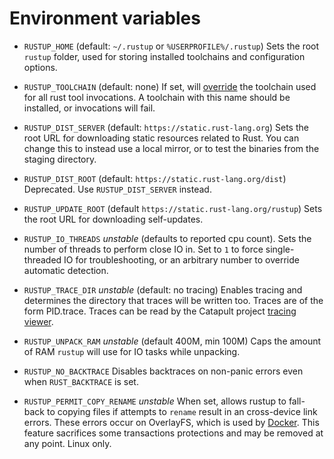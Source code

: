# Environment variables

- `RUSTUP_HOME` (default: `~/.rustup` or `%USERPROFILE%/.rustup`) Sets the
  root `rustup` folder, used for storing installed toolchains and
  configuration options.

- `RUSTUP_TOOLCHAIN` (default: none) If set, will [override] the toolchain
  used for all rust tool invocations. A toolchain with this name should be
  installed, or invocations will fail.

- `RUSTUP_DIST_SERVER` (default: `https://static.rust-lang.org`) Sets the root
  URL for downloading static resources related to Rust. You can change this to
  instead use a local mirror, or to test the binaries from the staging
  directory.

- `RUSTUP_DIST_ROOT` (default: `https://static.rust-lang.org/dist`)
  Deprecated. Use `RUSTUP_DIST_SERVER` instead.

- `RUSTUP_UPDATE_ROOT` (default `https://static.rust-lang.org/rustup`) Sets
  the root URL for downloading self-updates.

- `RUSTUP_IO_THREADS` *unstable* (defaults to reported cpu count). Sets the
  number of threads to perform close IO in. Set to `1` to force
  single-threaded IO for troubleshooting, or an arbitrary number to override
  automatic detection.

- `RUSTUP_TRACE_DIR` *unstable* (default: no tracing) Enables tracing and
  determines the directory that traces will be written too. Traces are of the
  form PID.trace. Traces can be read by the Catapult project [tracing viewer].

- `RUSTUP_UNPACK_RAM` *unstable* (default 400M, min 100M) Caps the amount of
  RAM `rustup` will use for IO tasks while unpacking.

- `RUSTUP_NO_BACKTRACE` Disables backtraces on non-panic errors even when
  `RUST_BACKTRACE` is set.

- `RUSTUP_PERMIT_COPY_RENAME` *unstable* When set, allows rustup to fall-back
  to copying files if attempts to `rename` result in an cross-device link
  errors. These errors occur on OverlayFS, which is used by [Docker][dc]. This
  feature sacrifices some transactions protections and may be removed at any
  point. Linux only.

[dc]: https://docs.docker.com/storage/storagedriver/overlayfs-driver/#modifying-files-or-directories
[override]: overrides.md
[tracing viewer]: https://github.com/catapult-project/catapult/blob/master/tracing/README.md
